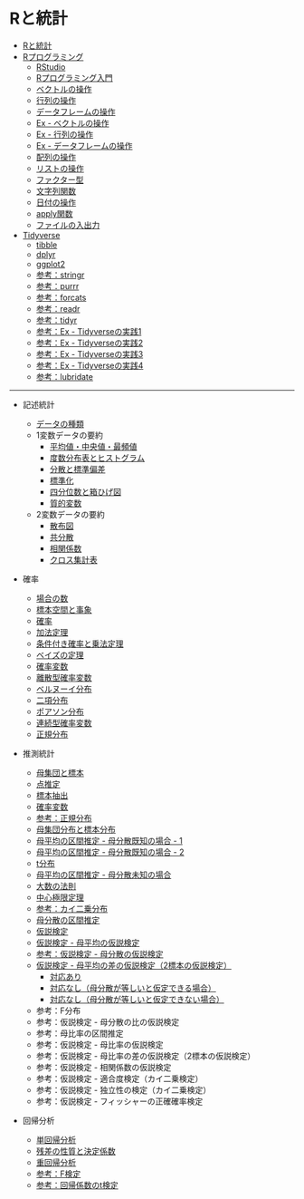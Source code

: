 # Rと統計
* [Rと統計](docs/01.md)
* [Rプログラミング](docs/02.md)
    - [RStudio](docs/03.md)
    - [Rプログラミング入門](docs/04.md)
    - [ベクトルの操作](docs/05.md)
    - [行列の操作](docs/06.md)
    - [データフレームの操作](docs/07.md)
    - [Ex - ベクトルの操作](docs/ex/05_ex.md)
    - [Ex - 行列の操作](docs/ex/06_ex.md)
    - [Ex - データフレームの操作](docs/ex/07_ex.md)
    - [配列の操作](docs/09.md)
    - [リストの操作](docs/08.md)
    - [ファクター型](docs/10.md)
    - [文字列関数](docs/12.md)
    - [日付の操作](docs/14.md)
    - [apply関数](docs/11.md)
    - [ファイルの入出力](docs/13.md)
* [Tidyverse](docs/201.md)
    - [tibble](docs/202.md)
    - [dplyr](docs/203.md)
    - [ggplot2](docs/204.md)
    - [参考：stringr](docs/207.md)
    - [参考：purrr](docs/209.md)
    - [参考：forcats](docs/208.md)
    - [参考：readr](docs/205.md)
    - [参考：tidyr](docs/206.md)
    - [参考：Ex - Tidyverseの実践1](docs/210.md)
    - [参考：Ex - Tidyverseの実践2](docs/211.md)
    - [参考：Ex - Tidyverseの実践3](docs/212.md)
    - [参考：Ex - Tidyverseの実践4](docs/213.md)
    - [参考：lubridate](docs/214.md)
---

* 記述統計
    - [データの種類](docs/101.md)
    - 1変数データの要約
        - [平均値・中央値・最頻値](docs/102.md)
        - [度数分布表とヒストグラム](docs/103.md)
        - [分散と標準偏差](docs/104.md)
        - [標準化](docs/105.md)
        - [四分位数と箱ひげ図](docs/106.md)
        - [質的変数](docs/107.md)
    - 2変数データの要約
        - [散布図](docs/108.md)
        - [共分散](docs/109.md)
        - [相関係数](docs/110.md)
        - [クロス集計表](docs/111.md)

* 確率
    - [場合の数](docs/301.md)
    - [標本空間と事象](docs/302.md)
    - [確率](docs/303.md)
    - [加法定理](docs/304.md)
    - [条件付き確率と乗法定理](docs/305.md)
    - [ベイズの定理](docs/306.md)
    - [確率変数](docs/307.md)
    - [離散型確率変数](docs/308.md)
    - [ベルヌーイ分布](docs/309.md)
    - [二項分布](docs/310.md)
    - [ポアソン分布](docs/311.md)
    - [連続型確率変数](docs/312.md)
    - [正規分布](docs/116.md)
* 推測統計
    - [母集団と標本](docs/112.md)
    - [点推定](docs/113.md)
    - [標本抽出](docs/114.md)
    - [確率変数](docs/115.md)
    - [参考：正規分布](docs/116.md)
    - [母集団分布と標本分布](docs/117.md)
    - [母平均の区間推定 - 母分散既知の場合 - 1](docs/118.md)
    - [母平均の区間推定 - 母分散既知の場合 - 2](docs/119.md)
    - [t分布](docs/120.md)
    - [母平均の区間推定 - 母分散未知の場合](docs/121.md)
    - [大数の法則](docs/122.md)
    - [中心極限定理](docs/123.md)
    - [参考：カイ二乗分布](docs/124.md)
    - [母分散の区間推定](docs/125.md)
    - [仮説検定](docs/126.md)
    - [仮説検定 - 母平均の仮説検定](docs/127.md)
    - [参考：仮説検定 - 母分散の仮説検定](docs/128.md)
    - [仮説検定 - 母平均の差の仮説検定（2標本の仮説検定）](docs/129.md)
        + [対応あり](docs/130.md)
        + [対応なし（母分散が等しいと仮定できる場合）](docs/131.md)
        + [対応なし（母分散が等しいと仮定できない場合）](docs/132.md)
    - 参考：F分布
    - 参考：仮説検定 - 母分散の比の仮説検定
    - 参考：母比率の区間推定
    - 参考：仮説検定 - 母比率の仮説検定
    - 参考：仮説検定 - 母比率の差の仮説検定（2標本の仮説検定）
    - 参考：仮説検定 - 相関係数の仮説検定
    - 参考：仮説検定 - 適合度検定（カイ二乗検定）
    - 参考：仮説検定 - 独立性の検定（カイ二乗検定）
    - 参考：仮説検定 - フィッシャーの正確確率検定
* 回帰分析
    - [単回帰分析](docs/500.md)
    - [残差の性質と決定係数](docs/501.md)
    - [重回帰分析](docs/502.md)
    - [参考：F検定](docs/503.md)
    - [参考：回帰係数のt検定](docs/504.md)

<!-- 

https://docs.google.com/presentation/d/11ExE9YC1W4x5fbX6AYUfELGtTeIhzZWLWaRzq9ITtXo/edit#slide=id.gf31dcb100e_0_132

-->
